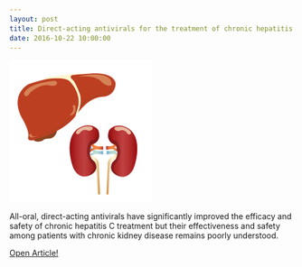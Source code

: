 ```yaml
---
layout: post
title: Direct-acting antivirals for the treatment of chronic hepatitis C in patients with chronic kidney disease
date: 2016-10-22 10:00:00
---
```


![](/assets/images/direct-acting-antivirals-for-the-treatment-of-chronic-hepatitis-c-in-patients-with-chronic-kidney-disease.png)

All-oral, direct-acting antivirals have significantly improved the efficacy and safety of chronic hepatitis C treatment but their effectiveness and safety among patients with chronic kidney disease remains poorly understood. 

[Open Article!](https://jumpshare.com/v/LhKr8JfvbgRP4Owz5jRl)
